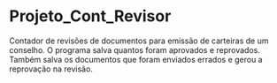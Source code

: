# Projeto_Cont_Revisor

 Contador de revisões de documentos para emissão de carteiras de um conselho. O programa salva quantos foram aprovados e reprovados. Também salva os documentos que foram enviados errados e gerou a reprovação na revisão. 
